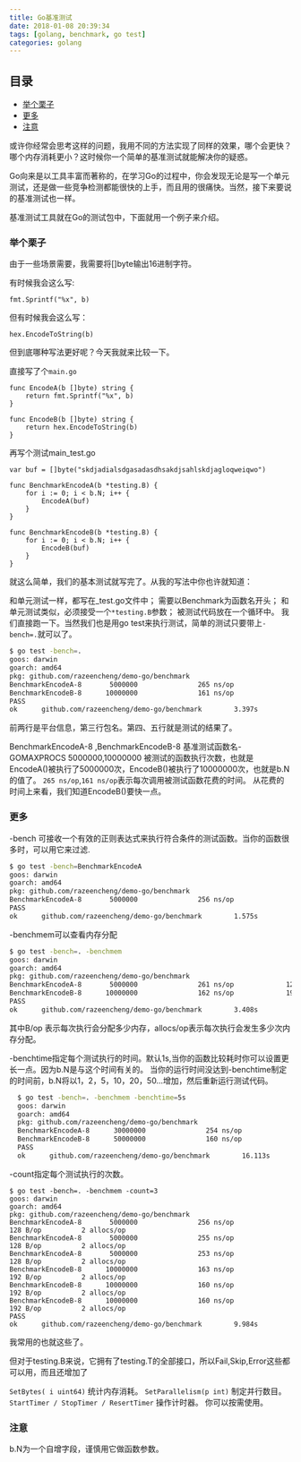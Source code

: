 ```yaml
---
title: Go基准测试
date: 2018-01-08 20:39:34
tags: [golang, benchmark, go test]
categories: golang
---
```


## 目录

<!-- vim-markdown-toc GFM -->
- [举个栗子](#举个栗子)
- [更多](#更多)
- [注意](#注意)

<!-- vim-markdown-toc -->


或许你经常会思考这样的问题，我用不同的方法实现了同样的效果，哪个会更快？哪个内存消耗更小？这时候你一个简单的基准测试就能解决你的疑惑。

Go向来是以工具丰富而著称的，在学习Go的过程中，你会发现无论是写一个单元测试，还是做一些竞争检测都能很快的上手，而且用的很痛快。当然，接下来要说的基准测试也一样。

基准测试工具就在Go的测试包中，下面就用一个例子来介绍。

### 举个栗子
由于一些场景需要，我需要将[]byte输出16进制字符。

有时候我会这么写:
```
fmt.Sprintf("%x", b)
```
但有时候我会这么写：

```
hex.EncodeToString(b)
```
但到底哪种写法更好呢？今天我就来比较一下。

<!--more-->

直接写了个`main.go`

```GOLANG
func EncodeA(b []byte) string {
    return fmt.Sprintf("%x", b)
}

func EncodeB(b []byte) string {
    return hex.EncodeToString(b)
}
```

再写个测试main_test.go

```GOLANG
var buf = []byte("skdjadialsdgasadasdhsakdjsahlskdjagloqweiqwo")

func BenchmarkEncodeA(b *testing.B) {
    for i := 0; i < b.N; i++ {
        EncodeA(buf)
    }
}

func BenchmarkEncodeB(b *testing.B) {
    for i := 0; i < b.N; i++ {
        EncodeB(buf)
    }
}
```
就这么简单，我们的基本测试就写完了。从我的写法中你也许就知道：

和单元测试一样，都写在_test.go文件中；
需要以Benchmark为函数名开头；
和单元测试类似，必须接受一个`*testing.B`参数；
被测试代码放在一个循环中。
我们直接跑一下。当然我们也是用go test来执行测试，简单的测试只要带上`-bench=.`就可以了。

```BASH
$ go test -bench=.
goos: darwin
goarch: amd64
pkg: github.com/razeencheng/demo-go/benchmark
BenchmarkEncodeA-8       5000000               265 ns/op
BenchmarkEncodeB-8      10000000               161 ns/op
PASS
ok      github.com/razeencheng/demo-go/benchmark        3.397s
```
前两行是平台信息，第三行包名。第四、五行就是测试的结果了。

BenchmarkEncodeA-8 ,BenchmarkEncodeB-8 基准测试函数名-GOMAXPROCS
5000000,10000000 被测试的函数执行次数，也就是EncodeA()被执行了5000000次，EncodeB()被执行了10000000次，也就是b.N的值了。
`265 ns/op`,`161 ns/op`表示每次调用被测试函数花费的时间。
从花费的时间上来看，我们知道EncodeB()要快一点。

### 更多

-bench 可接收一个有效的正则表达式来执行符合条件的测试函数。当你的函数很多时，可以用它来过滤.

```BASH
$ go test -bench=BenchmarkEncodeA
goos: darwin
goarch: amd64
pkg: github.com/razeencheng/demo-go/benchmark
BenchmarkEncodeA-8       5000000               256 ns/op
PASS
ok      github.com/razeencheng/demo-go/benchmark        1.575s
```
-benchmem可以查看内存分配

```BASH
$ go test -bench=. -benchmem
goos: darwin
goarch: amd64
pkg: github.com/razeencheng/demo-go/benchmark
BenchmarkEncodeA-8       5000000               261 ns/op             128 B/op          2 allocs/op
BenchmarkEncodeB-8      10000000               162 ns/op             192 B/op          2 allocs/op
PASS
ok      github.com/razeencheng/demo-go/benchmark        3.408s
```
其中B/op 表示每次执行会分配多少内存，allocs/op表示每次执行会发生多少次内存分配。

-benchtime指定每个测试执行的时间。默认1s,当你的函数比较耗时你可以设置更长一点。因为b.N是与这个时间有关的。
当你的运行时间没达到-benchtime制定的时间前，b.N将以1，2，5，10，20，50…增加，然后重新运行测试代码。

```BASH
  $ go test -bench=. -benchmem -benchtime=5s
  goos: darwin
  goarch: amd64
  pkg: github.com/razeencheng/demo-go/benchmark
  BenchmarkEncodeA-8      30000000               254 ns/op             128 B/op          2 allocs/op
  BenchmarkEncodeB-8      50000000               160 ns/op             192 B/op          2 allocs/op
  PASS
  ok      github.com/razeencheng/demo-go/benchmark        16.113s  
```
-count指定每个测试执行的次数。

```
$ go test -bench=. -benchmem -count=3
goos: darwin
goarch: amd64
pkg: github.com/razeencheng/demo-go/benchmark
BenchmarkEncodeA-8       5000000               256 ns/op             128 B/op          2 allocs/op
BenchmarkEncodeA-8       5000000               255 ns/op             128 B/op          2 allocs/op
BenchmarkEncodeA-8       5000000               253 ns/op             128 B/op          2 allocs/op
BenchmarkEncodeB-8      10000000               163 ns/op             192 B/op          2 allocs/op
BenchmarkEncodeB-8      10000000               160 ns/op             192 B/op          2 allocs/op
BenchmarkEncodeB-8      10000000               160 ns/op             192 B/op          2 allocs/op
PASS
ok      github.com/razeencheng/demo-go/benchmark        9.984s
```
我常用的也就这些了。

但对于testing.B来说，它拥有了testing.T的全部接口，所以Fail,Skip,Error这些都可以用，而且还增加了

`SetBytes( i uint64)` 统计内存消耗。
`SetParallelism(p int)` 制定并行数目。
`StartTimer / StopTimer / ResertTimer` 操作计时器。
你可以按需使用。

### 注意
b.N为一个自增字段，谨慎用它做函数参数。


